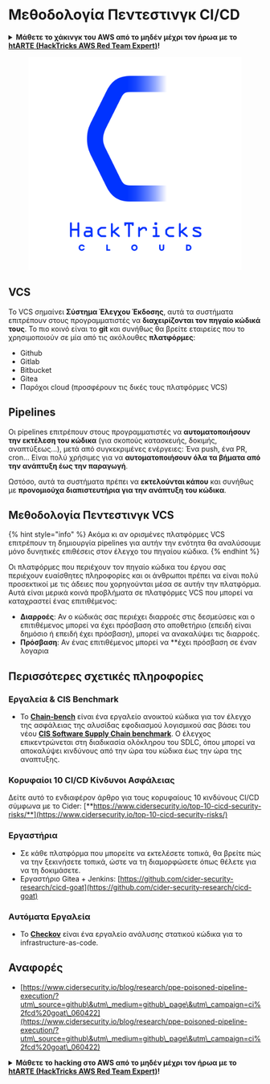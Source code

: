 # Μεθοδολογία Πεντεστινγκ CI/CD

<details>

<summary><strong>Μάθετε το χάκινγκ του AWS από το μηδέν μέχρι τον ήρωα με το</strong> <a href="https://training.hacktricks.xyz/courses/arte"><strong>htARTE (HackTricks AWS Red Team Expert)</strong></a><strong>!</strong></summary>

Άλλοι τρόποι για να υποστηρίξετε το HackTricks:

* Αν θέλετε να δείτε την **εταιρεία σας να διαφημίζεται στο HackTricks** ή να **κατεβάσετε το HackTricks σε μορφή PDF** ελέγξτε τα [**ΣΧΕΔΙΑ ΣΥΝΔΡΟΜΗΣ**](https://github.com/sponsors/carlospolop)!
* Αποκτήστε το [**επίσημο PEASS & HackTricks swag**](https://peass.creator-spring.com)
* Ανακαλύψτε [**The PEASS Family**](https://opensea.io/collection/the-peass-family), τη συλλογή μας από αποκλειστικά [**NFTs**](https://opensea.io/collection/the-peass-family)
* **Εγγραφείτε στη** 💬 [**ομάδα Discord**](https://discord.gg/hRep4RUj7f) ή στη [**ομάδα telegram**](https://t.me/peass) ή **ακολουθήστε** με στο **Twitter** 🐦 [**@hacktricks_live**](https://twitter.com/hacktricks_live)**.**
* **Μοιραστείτε τα χάκινγκ κόλπα σας υποβάλλοντας PRs στα** [**HackTricks**](https://github.com/carlospolop/hacktricks) και [**HackTricks Cloud**](https://github.com/carlospolop/hacktricks-cloud) αποθετήρια του github.

</details>

<figure><img src="../.gitbook/assets/CLOUD-logo-letters.svg" alt=""><figcaption></figcaption></figure>

## VCS

Το VCS σημαίνει **Σύστημα Έλεγχου Έκδοσης**, αυτά τα συστήματα επιτρέπουν στους προγραμματιστές να **διαχειρίζονται τον πηγαίο κώδικά τους**. Το πιο κοινό είναι το **git** και συνήθως θα βρείτε εταιρείες που το χρησιμοποιούν σε μία από τις ακόλουθες **πλατφόρμες**:

* Github
* Gitlab
* Bitbucket
* Gitea
* Παρόχοι cloud (προσφέρουν τις δικές τους πλατφόρμες VCS)

## Pipelines

Οι pipelines επιτρέπουν στους προγραμματιστές να **αυτοματοποιήσουν την εκτέλεση του κώδικα** (για σκοπούς κατασκευής, δοκιμής, αναπτύξεως...), μετά από συγκεκριμένες ενέργειες: Ένα push, ένα PR, cron... Είναι πολύ χρήσιμες για να **αυτοματοποιήσουν όλα τα βήματα από την ανάπτυξη έως την παραγωγή**.

Ωστόσο, αυτά τα συστήματα πρέπει να **εκτελούνται κάπου** και συνήθως με **προνομιούχα διαπιστευτήρια για την ανάπτυξη του κώδικα**.

## Μεθοδολογία Πεντεστινγκ VCS

{% hint style="info" %}
Ακόμα κι αν ορισμένες πλατφόρμες VCS επιτρέπουν τη δημιουργία pipelines για αυτήν την ενότητα θα αναλύσουμε μόνο δυνητικές επιθέσεις στον έλεγχο του πηγαίου κώδικα.
{% endhint %}

Οι πλατφόρμες που περιέχουν τον πηγαίο κώδικα του έργου σας περιέχουν ευαίσθητες πληροφορίες και οι άνθρωποι πρέπει να είναι πολύ προσεκτικοί με τις άδειες που χορηγούνται μέσα σε αυτήν την πλατφόρμα. Αυτά είναι μερικά κοινά προβλήματα σε πλατφόρμες VCS που μπορεί να καταχραστεί ένας επιτιθέμενος:

* **Διαρροές**: Αν ο κώδικάς σας περιέχει διαρροές στις δεσμεύσεις και ο επιτιθέμενος μπορεί να έχει πρόσβαση στο αποθετήριο (επειδή είναι δημόσιο ή επειδή έχει πρόσβαση), μπορεί να ανακαλύψει τις διαρροές.
* **Πρόσβαση**: Αν ένας επιτιθέμενος μπορεί να **έχει πρόσβαση σε έναν λογαρια
## Περισσότερες σχετικές πληροφορίες

### Εργαλεία & CIS Benchmark

* Το [**Chain-bench**](https://github.com/aquasecurity/chain-bench) είναι ένα εργαλείο ανοικτού κώδικα για τον έλεγχο της ασφάλειας της αλυσίδας εφοδιασμού λογισμικού σας βάσει του νέου [**CIS Software Supply Chain benchmark**](https://github.com/aquasecurity/chain-bench/blob/main/docs/CIS-Software-Supply-Chain-Security-Guide-v1.0.pdf). Ο έλεγχος επικεντρώνεται στη διαδικασία ολόκληρου του SDLC, όπου μπορεί να αποκαλύψει κινδύνους από την ώρα του κώδικα έως την ώρα της αναπτυξης.

### Κορυφαίοι 10 CI/CD Κίνδυνοι Ασφάλειας

Δείτε αυτό το ενδιαφέρον άρθρο για τους κορυφαίους 10 κινδύνους CI/CD σύμφωνα με το Cider: [**https://www.cidersecurity.io/top-10-cicd-security-risks/**](https://www.cidersecurity.io/top-10-cicd-security-risks/)

### Εργαστήρια

* Σε κάθε πλατφόρμα που μπορείτε να εκτελέσετε τοπικά, θα βρείτε πώς να την ξεκινήσετε τοπικά, ώστε να τη διαμορφώσετε όπως θέλετε για να τη δοκιμάσετε.
* Εργαστήριο Gitea + Jenkins: [https://github.com/cider-security-research/cicd-goat](https://github.com/cider-security-research/cicd-goat)

### Αυτόματα Εργαλεία

* Το [**Checkov**](https://github.com/bridgecrewio/checkov) είναι ένα εργαλείο ανάλυσης στατικού κώδικα για το infrastructure-as-code.

## Αναφορές

* [https://www.cidersecurity.io/blog/research/ppe-poisoned-pipeline-execution/?utm\_source=github\&utm\_medium=github\_page\&utm\_campaign=ci%2fcd%20goat\_060422](https://www.cidersecurity.io/blog/research/ppe-poisoned-pipeline-execution/?utm\_source=github\&utm\_medium=github\_page\&utm\_campaign=ci%2fcd%20goat\_060422)

<details>

<summary><strong>Μάθετε το hacking στο AWS από το μηδέν μέχρι τον ήρωα με το</strong> <a href="https://training.hacktricks.xyz/courses/arte"><strong>htARTE (HackTricks AWS Red Team Expert)</strong></a><strong>!</strong></summary>

Άλλοι τρόποι για να υποστηρίξετε το HackTricks:

* Εάν θέλετε να δείτε την **εταιρεία σας να διαφημίζεται στο HackTricks** ή να **κατεβάσετε το HackTricks σε μορφή PDF**, ελέγξτε τα [**ΣΧΕΔΙΑ ΣΥΝΔΡΟΜΗΣ**](https://github.com/sponsors/carlospolop)!
* Αποκτήστε το [**επίσημο PEASS & HackTricks swag**](https://peass.creator-spring.com)
* Ανακαλύψτε [**The PEASS Family**](https://opensea.io/collection/the-peass-family), τη συλλογή μας από αποκλειστικά [**NFTs**](https://opensea.io/collection/the-peass-family)
* **Συμμετάσχετε στη** 💬 [**ομάδα Discord**](https://discord.gg/hRep4RUj7f) ή στην [**ομάδα telegram**](https://t.me/peass) ή **ακολουθήστε** με στο **Twitter** 🐦 [**@hacktricks_live**](https://twitter.com/hacktricks_live)**.**
* **Μοιραστείτε τα κόλπα σας για το hacking υποβάλλοντας PRs στα** [**HackTricks**](https://github.com/carlospolop/hacktricks) και [**HackTricks Cloud**](https://github.com/carlospolop/hacktricks-cloud) αποθετήρια του github.

</details>
